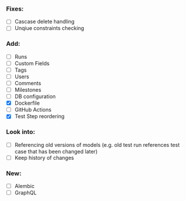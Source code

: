 ### Fixes:

- [ ] Cascase delete handling
- [ ] Unqiue constraints checking

### Add:

- [ ] Runs
- [ ] Custom Fields
- [ ] Tags
- [ ] Users
- [ ] Comments
- [ ] Milestones
- [ ] DB configuration
- [x] Dockerfile
- [ ] GitHub Actions
- [x] Test Step reordering

### Look into:
  - [ ] Referencing old versions of models (e.g. old test run references test case that has been changed later)
  - [ ] Keep history of changes

### New:
- [ ] Alembic
- [ ] GraphQL
